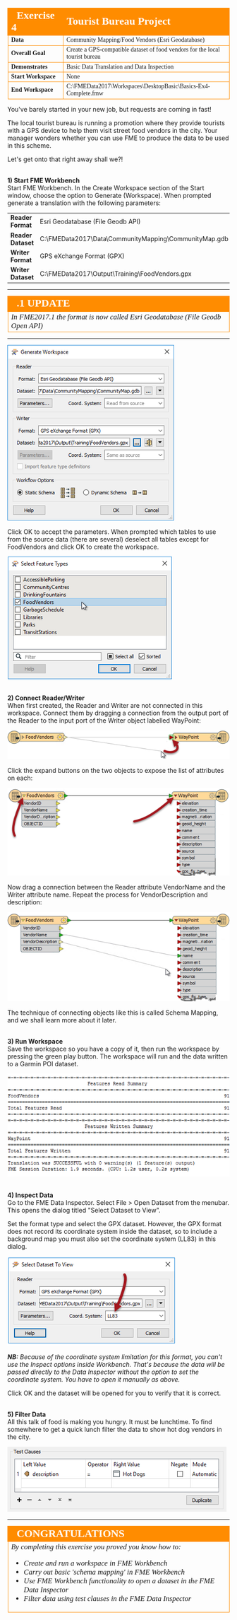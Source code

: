 <!--Exercise Section-->

<table style="border-spacing: 0px;border-collapse: collapse;font-family:serif">
<tr>
<td width=25% style="vertical-align:middle;background-color:darkorange;border: 2px solid darkorange">
<i class="fa fa-cogs fa-lg fa-pull-left fa-fw" style="color:white;padding-right: 12px;vertical-align:text-top"></i>
<span style="color:white;font-size:x-large;font-weight: bold">Exercise 4</span>
</td>
<td style="border: 2px solid darkorange;background-color:darkorange;color:white">
<span style="color:white;font-size:x-large;font-weight: bold">Tourist Bureau Project</span>
</td>
</tr>

<tr>
<td style="border: 1px solid darkorange; font-weight: bold">Data</td>
<td style="border: 1px solid darkorange">Community Mapping/Food Vendors (Esri Geodatabase)</td>
</tr>

<tr>
<td style="border: 1px solid darkorange; font-weight: bold">Overall Goal</td>
<td style="border: 1px solid darkorange">Create a GPS-compatible dataset of food vendors for the local tourist bureau</td>
</tr>

<tr>
<td style="border: 1px solid darkorange; font-weight: bold">Demonstrates</td>
<td style="border: 1px solid darkorange">Basic Data Translation and Data Inspection</td>
</tr>

<tr>
<td style="border: 1px solid darkorange; font-weight: bold">Start Workspace</td>
<td style="border: 1px solid darkorange">None</td>
</tr>

<tr>
<td style="border: 1px solid darkorange; font-weight: bold">End Workspace</td>
<td style="border: 1px solid darkorange">C:\FMEData2017\Workspaces\DesktopBasic\Basics-Ex4-Complete.fmw</td>
</tr>

</table>


You've barely started in your new job, but requests are coming in fast! 

The local tourist bureau is running a promotion where they provide tourists with a GPS device to help them visit street food vendors in the city. Your manager wonders whether you can use FME to produce the data to be used in this scheme.

Let's get onto that right away shall we?!


<br>**1) Start FME Workbench**
<br>Start FME Workbench. In the Create Workspace section of the Start window, choose the option to Generate (Workspace). When prompted generate a translation with the following parameters:

<table style="border: 0px">

<tr>
<td style="font-weight: bold">Reader Format</td>
<td style="">Esri Geodatabase (File Geodb API)</td>
</tr>

<tr>
<td style="font-weight: bold">Reader Dataset</td>
<td style="">C:\FMEData2017\Data\CommunityMapping\CommunityMap.gdb</td>
</tr>

<tr>
<td style="font-weight: bold">Writer Format</td>
<td style="">GPS eXchange Format (GPX)</td>
</tr>

<tr>
<td style="font-weight: bold">Writer Dataset</td>
<td style="">C:\FMEData2017\Output\Training\FoodVendors.gpx</td>
</tr>

</table>

---

<!--Updated Section--> 

<table style="border-spacing: 0px">
<tr>
<td style="vertical-align:middle;background-color:darkorange;border: 2px solid darkorange">
<i class="fa fa-bolt fa-lg fa-pull-left fa-fw" style="color:white;padding-right: 12px;vertical-align:text-top"></i>
<span style="color:white;font-size:x-large;font-weight: bold;font-family:serif">.1 UPDATE</span>
</td>
</tr>

<tr>
<td style="border: 1px solid darkorange">
<span style="font-family:serif; font-style:italic; font-size:larger">
In FME2017.1 the format is now called Esri Geodatabase (File Geodb Open API)
</span>
</td>
</tr>
</table>

---

![](./Images/Img1.72.Ex4.GenerateWorkspaceDialog.png)

Click OK to accept the parameters. When prompted which tables to use from the source data (there are several) deselect all tables except for FoodVendors and click OK to create the workspace.

![](./Images/Img1.73.Ex4.SelectFTDialog.png)


<br>**2) Connect Reader/Writer**
<br>When first created, the Reader and Writer are not connected in this workspace. Connect them by dragging a connection from the output port of the Reader to the input port of the Writer object labelled WayPoint:

![](./Images/Img1.74.Ex4.JoinFeatureTypes.png)

Click the expand buttons on the two objects to expose the list of attributes on each:

![](./Images/Img1.75.Ex4.ExposeAttributes.png)

Now drag a connection between the Reader attribute VendorName and the Writer attribute name. Repeat the process for VendorDescription and description:

![](./Images/Img1.76.Ex4.JoinAttributes.png)

The technique of connecting objects like this is called Schema Mapping, and we shall learn more about it later.


<br>**3) Run Workspace**
<br>Save the workspace so you have a copy of it, then run the workspace by pressing the green play button. The workspace will run and the data written to a Garmin POI dataset.

![](./Images/Img1.77.Ex4.LogWindow.png)


<br>**4) Inspect Data**
<br>Go to the FME Data Inspector. Select File &gt; Open Dataset from the menubar. This opens the dialog titled "Select Dataset to View". 

Set the format type and select the GPX dataset. However, the GPX format does not record its coordinate system inside the dataset, so to include a background map you must also set the coordinate system (LL83) in this dialog.

![](./Images/Img1.78.Ex4.DISetCoordSys.png)

***NB:*** *Because of the coordinate system limitation for this format, you can't use the Inspect options inside Workbench. That's because the data will be passed directly to the Data Inspector without the option to set the coordinate system. You have to open it manually as above.*

Click OK and the dataset will be opened for you to verify that it is correct.


<br>**5) Filter Data**
<br>All this talk of food is making you hungry. It must be lunchtime. To find somewhere to get a quick lunch filter the data to show hot dog vendors in the city.

![](./Images/Img1.79.Ex4.FilterHotDogsInDataInspector.png)


---

<!--Exercise Congratulations Section--> 

<table style="border-spacing: 0px">
<tr>
<td style="vertical-align:middle;background-color:darkorange;border: 2px solid darkorange">
<i class="fa fa-thumbs-o-up fa-lg fa-pull-left fa-fw" style="color:white;padding-right: 12px;vertical-align:text-top"></i>
<span style="color:white;font-size:x-large;font-weight: bold;font-family:serif">CONGRATULATIONS</span>
</td>
</tr>

<tr>
<td style="border: 1px solid darkorange">
<span style="font-family:serif; font-style:italic; font-size:larger">
By completing this exercise you proved you know how to:
<br>
<ul><li>Create and run a workspace in FME Workbench</li>
<li>Carry out basic 'schema mapping' in FME Workbench</li>
<li>Use FME Workbench functionality to open a dataset in the FME Data Inspector</li>
<li>Filter data using test clauses in the FME Data Inspector</li></ul>
</span>
</td>
</tr>
</table>
